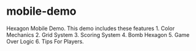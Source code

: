 # mobile-demo
Hexagon Mobile Demo. This demo includes these features 1. Color Mechanics 2. Grid System 3. Scoring System 4. Bomb Hexagon 5. Game Over Logic 6. Tips For Players.
